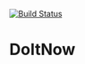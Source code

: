 [![Build Status](https://dev.azure.com/DoItBetterDaily/JustDoItBetter/_apis/build/status/dateyanju.DoItNow?branchName=master)](https://dev.azure.com/DoItBetterDaily/JustDoItBetter/_build/latest?definitionId=1&branchName=master)

# DoItNow
